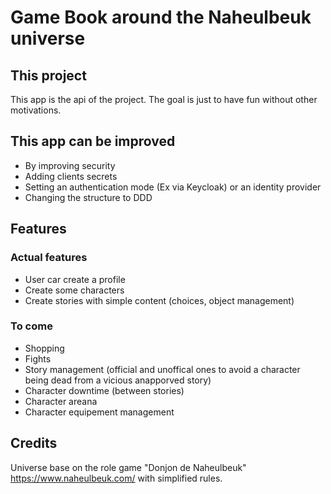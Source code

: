 # Game Book around the Naheulbeuk universe

## This project
This app is the api of the project. The goal is just to have fun without other motivations.

## This app can be improved
- By improving security
- Adding clients secrets
- Setting an authentication mode (Ex via Keycloak) or an identity provider
- Changing the structure to DDD


## Features
### Actual features
- User car create a profile
- Create some characters
- Create stories with simple content (choices, object management)

### To come
- Shopping
- Fights
- Story management (official and unoffical ones to avoid a character being dead from a vicious anapporved story)
- Character downtime (between stories)
- Character areana
- Character equipement management

## Credits
Universe base on the role game "Donjon de Naheulbeuk" https://www.naheulbeuk.com/ with simplified rules.